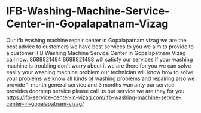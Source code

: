 # IFB-Washing-Machine-Service-Center-in-Gopalapatnam-Vizag
  Our ifb washing machine repair center in Gopalapatnam vizag we are the best advice to customers we have best services to you we aim to provide to a customer IFB Washing Machine Service Center in Gopalapatnam Vizag  call now: 8688821484 8688821488 will satisfy our services if your washing machine is troubling don’t worry about it we are there for you we can solve easily your washing machine problem our technician will know how to solve your problems we know all kinds of washing problems and repairing also we provide 1-month general service and 3 months warranty our service provides doorstep service please call us our service we are they for you. https://ifb-service-center-in-vizag.com/ifb-washing-machine-service-center-in-gopalapatnam-vizag/

